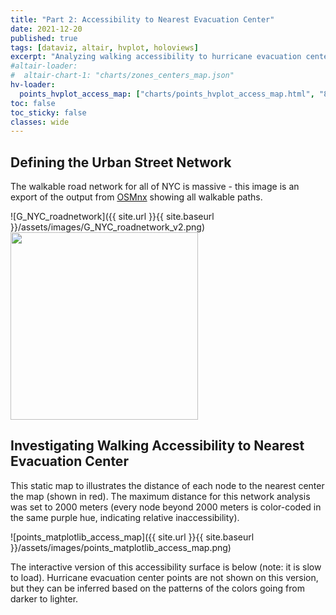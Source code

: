 ```yaml
---
title: "Part 2: Accessibility to Nearest Evacuation Center"
date: 2021-12-20
published: true
tags: [dataviz, altair, hvplot, holoviews]
excerpt: "Analyzing walking accessibility to hurricane evacuation centers using NYC's street network."
#altair-loader:
#  altair-chart-1: "charts/zones_centers_map.json"
hv-loader:
  points_hvplot_access_map: ["charts/points_hvplot_access_map.html", "800"] # second argument is the height
toc: false
toc_sticky: false
classes: wide
---
```


## Defining the Urban Street Network
The walkable road network for all of NYC is massive - this image is an export of the output from [OSMnx](https://osmnx.readthedocs.io/en/stable/) showing all walkable paths.

![G_NYC_roadnetwork]({{ site.url }}{{ site.baseurl }}/assets/images/G_NYC_roadnetwork_v2.png)
<img src="G_NYC_roadnetwork_v2.png" height="300">


## Investigating Walking Accessibility to Nearest Evacuation Center
This static map to illustrates the distance of each node to the nearest center the map (shown in red). The maximum distance for this network analysis was set to 2000 meters (every node beyond 2000 meters is color-coded in the same purple hue, indicating relative inaccessibility).

![points_matplotlib_access_map]({{ site.url }}{{ site.baseurl }}/assets/images/points_matplotlib_access_map.png)

The interactive version of this accessibility surface is below (note: it is slow to load). Hurricane evacuation center points are not shown on this version, but they can be inferred based on the patterns of the colors going from darker to lighter.
<div id="points_hvplot_access_map"></div>
